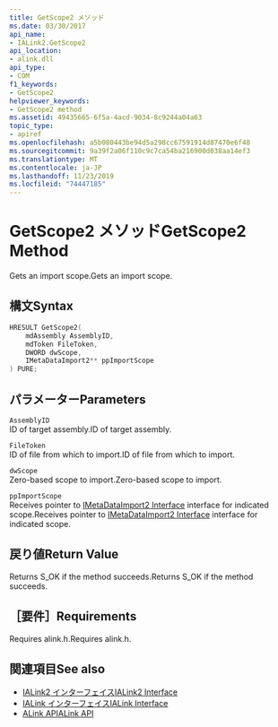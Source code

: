 ```yaml
---
title: GetScope2 メソッド
ms.date: 03/30/2017
api_name:
- IALink2.GetScope2
api_location:
- alink.dll
api_type:
- COM
f1_keywords:
- GetScope2
helpviewer_keywords:
- GetScope2 method
ms.assetid: 49435665-6f5a-4acd-9034-8c9244a04a63
topic_type:
- apiref
ms.openlocfilehash: a5b080443be94d5a298cc67591914d87470e6f48
ms.sourcegitcommit: 9a39f2a06f110c9c7ca54ba216900d038aa14ef3
ms.translationtype: MT
ms.contentlocale: ja-JP
ms.lasthandoff: 11/23/2019
ms.locfileid: "74447185"
---
```

# <a name="getscope2-method"></a><span data-ttu-id="071c8-102">GetScope2 メソッド</span><span class="sxs-lookup"><span data-stu-id="071c8-102">GetScope2 Method</span></span>
<span data-ttu-id="071c8-103">Gets an import scope.</span><span class="sxs-lookup"><span data-stu-id="071c8-103">Gets an import scope.</span></span>  
  
## <a name="syntax"></a><span data-ttu-id="071c8-104">構文</span><span class="sxs-lookup"><span data-stu-id="071c8-104">Syntax</span></span>  
  
```cpp  
HRESULT GetScope2(  
    mdAssembly AssemblyID,  
    mdToken FileToken,  
    DWORD dwScope,  
    IMetaDataImport2** ppImportScope  
) PURE;   
```  
  
## <a name="parameters"></a><span data-ttu-id="071c8-105">パラメーター</span><span class="sxs-lookup"><span data-stu-id="071c8-105">Parameters</span></span>  
 `AssemblyID`  
 <span data-ttu-id="071c8-106">ID of target assembly.</span><span class="sxs-lookup"><span data-stu-id="071c8-106">ID of target assembly.</span></span>  
  
 `FileToken`  
 <span data-ttu-id="071c8-107">ID of file from which to import.</span><span class="sxs-lookup"><span data-stu-id="071c8-107">ID of file from which to import.</span></span>  
  
 `dwScope`  
 <span data-ttu-id="071c8-108">Zero-based scope to import.</span><span class="sxs-lookup"><span data-stu-id="071c8-108">Zero-based scope to import.</span></span>  
  
 `ppImportScope`  
 <span data-ttu-id="071c8-109">Receives pointer to [IMetaDataImport2 Interface](../metadata/imetadataimport2-interface.md) interface for indicated scope.</span><span class="sxs-lookup"><span data-stu-id="071c8-109">Receives pointer to [IMetaDataImport2 Interface](../metadata/imetadataimport2-interface.md) interface for indicated scope.</span></span>  
  
## <a name="return-value"></a><span data-ttu-id="071c8-110">戻り値</span><span class="sxs-lookup"><span data-stu-id="071c8-110">Return Value</span></span>  
 <span data-ttu-id="071c8-111">Returns S_OK if the method succeeds.</span><span class="sxs-lookup"><span data-stu-id="071c8-111">Returns S_OK if the method succeeds.</span></span>  
  
## <a name="requirements"></a><span data-ttu-id="071c8-112">［要件］</span><span class="sxs-lookup"><span data-stu-id="071c8-112">Requirements</span></span>  
 <span data-ttu-id="071c8-113">Requires alink.h.</span><span class="sxs-lookup"><span data-stu-id="071c8-113">Requires alink.h.</span></span>  
  
## <a name="see-also"></a><span data-ttu-id="071c8-114">関連項目</span><span class="sxs-lookup"><span data-stu-id="071c8-114">See also</span></span>

- [<span data-ttu-id="071c8-115">IALink2 インターフェイス</span><span class="sxs-lookup"><span data-stu-id="071c8-115">IALink2 Interface</span></span>](ialink2-interface.md)
- [<span data-ttu-id="071c8-116">IALink インターフェイス</span><span class="sxs-lookup"><span data-stu-id="071c8-116">IALink Interface</span></span>](ialink-interface.md)
- [<span data-ttu-id="071c8-117">ALink API</span><span class="sxs-lookup"><span data-stu-id="071c8-117">ALink API</span></span>](index.md)
